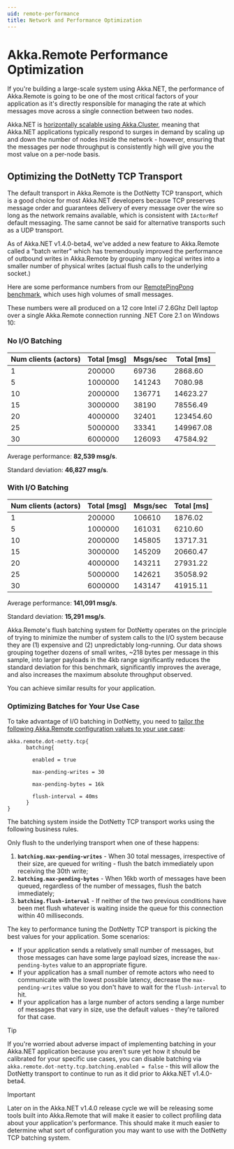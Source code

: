 ```yaml
---
uid: remote-performance
title: Network and Performance Optimization
---
```


# Akka.Remote Performance Optimization

If you're building a large-scale system using Akka.NET, the performance of Akka.Remote is going to be one of the most critical factors of your application as it's directly responsible for managing the rate at which messages move across a single connection between two nodes. 

Akka.NET is [horizontally scalable using Akka.Cluster](../clustering/cluster-overview.md), meaning that Akka.NET applications typically respond to surges in demand by scaling up and down the number of nodes inside the network - however, ensuring that the messages per node throughput is consistently high will give you the most value on a per-node basis.

## Optimizing the DotNetty TCP Transport
The default transport in Akka.Remote is the DotNetty TCP transport, which is a good choice for most Akka.NET developers because TCP preserves message order and guarantees delivery of every message over the wire so long as the network remains available, which is consistent with `IActorRef` default messaging. The same cannot be said for alternative transports such as a UDP transport.

As of Akka.NET v1.4.0-beta4, we've added a new feature to Akka.Remote called a "batch writer" which has tremendously improved the performance of outbound writes in Akka.Remote by grouping many logical writes into a smaller number of physical writes (actual flush calls to the underlying socket.)

Here are some performance numbers from our [RemotePingPong benchmark](https://github.com/akkadotnet/akka.net/tree/dev/src/benchmark/RemotePingPong), which uses high volumes of small messages. 

These numbers were all produced on a 12 core Intel i7 2.6Ghz Dell laptop over a single Akka.Remote connection running .NET Core 2.1 on Windows 10:

### No I/O Batching

| Num clients (actors) | Total [msg] | Msgs/sec | Total [ms] |
|----------------------|-------------|----------|------------|
| 1                    | 200000      | 69736    | 2868.60    |
| 5                    | 1000000     | 141243   | 7080.98    |
| 10                   | 2000000     | 136771   | 14623.27   |
| 15                   | 3000000     | 38190    | 78556.49   |
| 20                   | 4000000     | 32401    | 123454.60  |
| 25                   | 5000000     | 33341    | 149967.08  |
| 30                   | 6000000     | 126093   | 47584.92   |

Average performance: **82,539 msg/s**.

Standard deviation: **46,827 msg/s**.

### With I/O Batching

| Num clients (actors) | Total [msg] | Msgs/sec | Total [ms] |
|----------------------|-------------|----------|------------|
| 1                    | 200000      | 106610   | 1876.02    |
| 5                    | 1000000     | 161031   | 6210.60    |
| 10                   | 2000000     | 145805   | 13717.31   |
| 15                   | 3000000     | 145209   | 20660.47   |
| 20                   | 4000000     | 143211   | 27931.22   |
| 25                   | 5000000     | 142621   | 35058.92   |
| 30                   | 6000000     | 143147   | 41915.11   |

Average performance: **141,091 msg/s**.

Standard deviation: **15,291 msg/s**.

Akka.Remote's flush batching system for DotNetty operates on the principle of trying to minimize the number of system calls to the I/O system because they are (1) expensive and (2) unpredictably long-running. Our data shows grouping together dozens of small writes, ~218 bytes per message in this sample, into larger payloads in the 4kb range significantly reduces the standard deviation for this benchmark, significantly improves the average, and also increases the maximum absolute throughput observed.

You can achieve similar results for your application.

### Optimizing Batches for Your Use Case
To take advantage of I/O batching in DotNetty, you need to [tailor the following Akka.Remote configuration values to your use case](../../configuration/akka.remote.md):

```
akka.remote.dot-netty.tcp{
      batching{

        enabled = true

        max-pending-writes = 30

        max-pending-bytes = 16k

        flush-interval = 40ms
      }
}
```

The batching system inside the DotNetty TCP transport works using the following business rules.

Only flush to the underlying transport when one of these happens:

1. **`batching.max-pending-writes`** - When 30 total messages, irrespective of their size, are queued for writing - flush the batch immediately upon receiving the 30th write;
2. **`batching.max-pending-bytes`** - When 16kb worth of messages have been queued, regardless of the number of messages, flush the batch immediately;
3. **`batching.flush-interval`** - If neither of the two previous conditions have been met flush whatever is waiting inside the queue for this connection within 40 milliseconds.

The key to performance tuning the DotNetty TCP transport is picking the best values for your application. Some scenarios:

* If your application sends a relatively small number of messages, but those messages can have some large payload sizes, increase the `max-pending-bytes` value to an appropriate figure.
* If your application has a small number of remote actors who need to communicate with the lowest possible latency, decrease the `max-pending-writes` value so you don't have to wait for the `flush-interval` to hit.
* If your application has a large number of actors sending a large number of messages that vary in size, use the default values - they're tailored for that case.

> [!TIP]
> If you're worried about adverse impact of implementing batching in your Akka.NET application because you aren't sure yet how it should be calibrated for your specific use cases, you can disable batching via `akka.remote.dot-netty.tcp.batching.enabled = false` - this will allow the DotNetty transport to continue to run as it did prior to Akka.NET v1.4.0-beta4.

> [!IMPORTANT]
> Later on in the Akka.NET v1.4.0 release cycle we will be releasing some tools built into Akka.Remote that will make it easier to collect profiling data about your application's performance. This should make it much easier to determine what sort of configuration you may want to use with the DotNetty TCP batching system.
